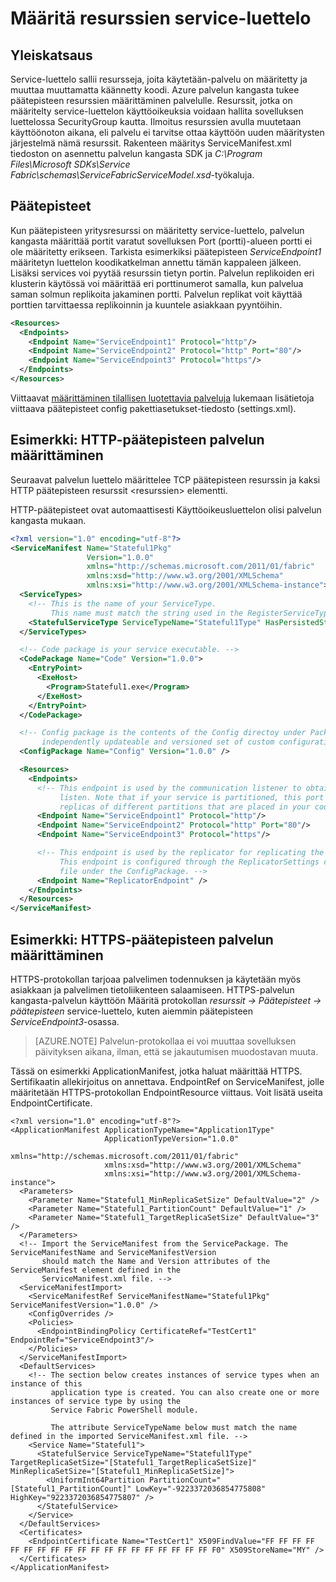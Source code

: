 <properties
   pageTitle="Palvelun kangasta päätepisteiden määrittäminen | Microsoft Azure"
   description="Miten kuvaamaan päätepisteen resurssien service-luettelo, mukaan lukien HTTPS päätepisteet määrittäminen"
   services="service-fabric"
   documentationCenter=".net"
   authors="mani-ramaswamy"
   manager="timlt"
   editor=""/>

<tags
   ms.service="service-fabric"
   ms.devlang="dotnet"
   ms.topic="article"
   ms.tgt_pltfrm="NA"
   ms.workload="NA"
   ms.date="09/14/2016"
   ms.author="subramar"/>

# <a name="specify-resources-in-a-service-manifest"></a>Määritä resurssien service-luettelo

## <a name="overview"></a>Yleiskatsaus

Service-luettelo sallii resursseja, joita käytetään-palvelu on määritetty ja muuttaa muuttamatta käännetty koodi. Azure palvelun kangasta tukee päätepisteen resurssien määrittäminen palvelulle. Resurssit, jotka on määritelty service-luettelon käyttöoikeuksia voidaan hallita sovelluksen luettelossa SecurityGroup kautta. Ilmoitus resurssien avulla muutetaan käyttöönoton aikana, eli palvelu ei tarvitse ottaa käyttöön uuden määritysten järjestelmä nämä resurssit. Rakenteen määritys ServiceManifest.xml tiedoston on asennettu palvelun kangasta SDK ja *C:\Program Files\Microsoft SDKs\Service Fabric\schemas\ServiceFabricServiceModel.xsd*-työkaluja.

## <a name="endpoints"></a>Päätepisteet

Kun päätepisteen yritysresurssi on määritetty service-luettelo, palvelun kangasta määrittää portit varatut sovelluksen Port (portti)-alueen portti ei ole määritetty erikseen. Tarkista esimerkiksi päätepisteen *ServiceEndpoint1* määritetyn luettelon koodikatkelman annettu tämän kappaleen jälkeen. Lisäksi services voi pyytää resurssin tietyn portin. Palvelun replikoiden eri klusterin käytössä voi määrittää eri porttinumerot samalla, kun palvelua saman solmun replikoita jakaminen portti. Palvelun replikat voit käyttää porttien tarvittaessa replikoinnin ja kuuntele asiakkaan pyyntöihin.

```xml
<Resources>
  <Endpoints>
    <Endpoint Name="ServiceEndpoint1" Protocol="http"/>
    <Endpoint Name="ServiceEndpoint2" Protocol="http" Port="80"/>
    <Endpoint Name="ServiceEndpoint3" Protocol="https"/>
  </Endpoints>
</Resources>
```

Viittaavat [määrittäminen tilallisen luotettavia palveluja](service-fabric-reliable-services-configuration.md) lukemaan lisätietoja viittaava päätepisteet config pakettiasetukset-tiedosto (settings.xml).

## <a name="example-specifying-an-http-endpoint-for-your-service"></a>Esimerkki: HTTP-päätepisteen palvelun määrittäminen

Seuraavat palvelun luettelo määrittelee TCP päätepisteen resurssin ja kaksi HTTP päätepisteen resurssit &lt;resurssien&gt; elementti.

HTTP-päätepisteet ovat automaattisesti Käyttöoikeusluettelon olisi palvelun kangasta mukaan.

```xml
<?xml version="1.0" encoding="utf-8"?>
<ServiceManifest Name="Stateful1Pkg"
                 Version="1.0.0"
                 xmlns="http://schemas.microsoft.com/2011/01/fabric"
                 xmlns:xsd="http://www.w3.org/2001/XMLSchema"
                 xmlns:xsi="http://www.w3.org/2001/XMLSchema-instance">
  <ServiceTypes>
    <!-- This is the name of your ServiceType.
         This name must match the string used in the RegisterServiceType call in Program.cs. -->
    <StatefulServiceType ServiceTypeName="Stateful1Type" HasPersistedState="true" />
  </ServiceTypes>

  <!-- Code package is your service executable. -->
  <CodePackage Name="Code" Version="1.0.0">
    <EntryPoint>
      <ExeHost>
        <Program>Stateful1.exe</Program>
      </ExeHost>
    </EntryPoint>
  </CodePackage>

  <!-- Config package is the contents of the Config directoy under PackageRoot that contains an
       independently updateable and versioned set of custom configuration settings for your service. -->
  <ConfigPackage Name="Config" Version="1.0.0" />

  <Resources>
    <Endpoints>
      <!-- This endpoint is used by the communication listener to obtain the port number on which to
           listen. Note that if your service is partitioned, this port is shared with
           replicas of different partitions that are placed in your code. -->
      <Endpoint Name="ServiceEndpoint1" Protocol="http"/>
      <Endpoint Name="ServiceEndpoint2" Protocol="http" Port="80"/>
      <Endpoint Name="ServiceEndpoint3" Protocol="https"/>

      <!-- This endpoint is used by the replicator for replicating the state of your service.
           This endpoint is configured through the ReplicatorSettings config section in the Settings.xml
           file under the ConfigPackage. -->
      <Endpoint Name="ReplicatorEndpoint" />
    </Endpoints>
  </Resources>
</ServiceManifest>
```

## <a name="example-specifying-an-https-endpoint-for-your-service"></a>Esimerkki: HTTPS-päätepisteen palvelun määrittäminen

HTTPS-protokollan tarjoaa palvelimen todennuksen ja käytetään myös asiakkaan ja palvelimen tietoliikenteen salaamiseen. HTTPS-palvelun kangasta-palvelun käyttöön Määritä protokollan *resurssit -> Päätepisteet -> päätepisteen* service-luettelo, kuten aiemmin päätepisteen *ServiceEndpoint3*-osassa.

>[AZURE.NOTE] Palvelun-protokollaa ei voi muuttaa sovelluksen päivityksen aikana, ilman, että se jakautumisen muodostavan muuta.


Tässä on esimerkki ApplicationManifest, jotka haluat määrittää HTTPS. Sertifikaatin allekirjoitus on annettava. EndpointRef on ServiceManifest, jolle määritetään HTTPS-protokollan EndpointResource viittaus. Voit lisätä useita EndpointCertificate.  

```
<?xml version="1.0" encoding="utf-8"?>
<ApplicationManifest ApplicationTypeName="Application1Type"
                     ApplicationTypeVersion="1.0.0"
                     xmlns="http://schemas.microsoft.com/2011/01/fabric"
                     xmlns:xsd="http://www.w3.org/2001/XMLSchema"
                     xmlns:xsi="http://www.w3.org/2001/XMLSchema-instance">
  <Parameters>
    <Parameter Name="Stateful1_MinReplicaSetSize" DefaultValue="2" />
    <Parameter Name="Stateful1_PartitionCount" DefaultValue="1" />
    <Parameter Name="Stateful1_TargetReplicaSetSize" DefaultValue="3" />
  </Parameters>
  <!-- Import the ServiceManifest from the ServicePackage. The ServiceManifestName and ServiceManifestVersion
       should match the Name and Version attributes of the ServiceManifest element defined in the
       ServiceManifest.xml file. -->
  <ServiceManifestImport>
    <ServiceManifestRef ServiceManifestName="Stateful1Pkg" ServiceManifestVersion="1.0.0" />
    <ConfigOverrides />
    <Policies>
      <EndpointBindingPolicy CertificateRef="TestCert1" EndpointRef="ServiceEndpoint3"/>
    </Policies>
  </ServiceManifestImport>
  <DefaultServices>
    <!-- The section below creates instances of service types when an instance of this
         application type is created. You can also create one or more instances of service type by using the
         Service Fabric PowerShell module.

         The attribute ServiceTypeName below must match the name defined in the imported ServiceManifest.xml file. -->
    <Service Name="Stateful1">
      <StatefulService ServiceTypeName="Stateful1Type" TargetReplicaSetSize="[Stateful1_TargetReplicaSetSize]" MinReplicaSetSize="[Stateful1_MinReplicaSetSize]">
        <UniformInt64Partition PartitionCount="[Stateful1_PartitionCount]" LowKey="-9223372036854775808" HighKey="9223372036854775807" />
      </StatefulService>
    </Service>
  </DefaultServices>
  <Certificates>
    <EndpointCertificate Name="TestCert1" X509FindValue="FF FF FF FF FF FF FF FF FF FF FF FF FF FF FF FF FF FF FF F0" X509StoreName="MY" />  
  </Certificates>
</ApplicationManifest>
```
